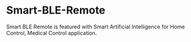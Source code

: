# Smart-BLE-Remote
Smart BLE Remote is featured with Smart Artificial Intelligence for Home Control, Medical Control application.
